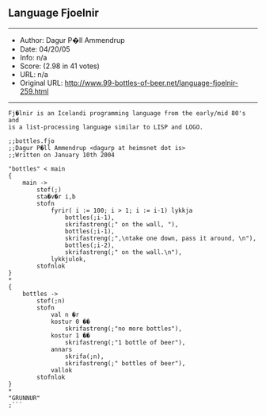 
## Language Fjoelnir ##
---
- Author: Dagur P�ll Ammendrup
- Date: 04/20/05
- Info: n/a
- Score:  (2.98 in 41 votes)
- URL: n/a
- Original URL: http://www.99-bottles-of-beer.net/language-fjoelnir-259.html
---

```Hi, here's 99 bottles in the Fj�lnir (Fjoelnir) programming language. 
Fj�lnir is an Icelandi programming language from the early/mid 80's and 
is a list-processing language similar to LISP and LOGO. 

;;bottles.fjo
;;Dagur P�ll Ammendrup <dagurp at heimsnet dot is>
;;Written on January 10th 2004

"bottles" < main
{
    main ->
        stef(;)
        sta�v�r i,b
        stofn
            fyrir( i := 100; i > 1; i := i-1) lykkja
                bottles(;i-1),
                skrifastreng(;" on the wall, "),
                bottles(;i-1),
                skrifastreng(;",\ntake one down, pass it around, \n"),
                bottles(;i-2),
                skrifastreng(;" on the wall.\n"),
            lykkjulok,
        stofnlok
}
*
{
    bottles ->
        stef(;n)
        stofn
            val n �r
            kostur 0 ��
                skrifastreng(;"no more bottles"),
            kostur 1 ��
                skrifastreng(;"1 bottle of beer"),
            annars
                skrifa(;n),
                skrifastreng(;" bottles of beer"),
            vallok
        stofnlok
}
*
"GRUNNUR"
;```